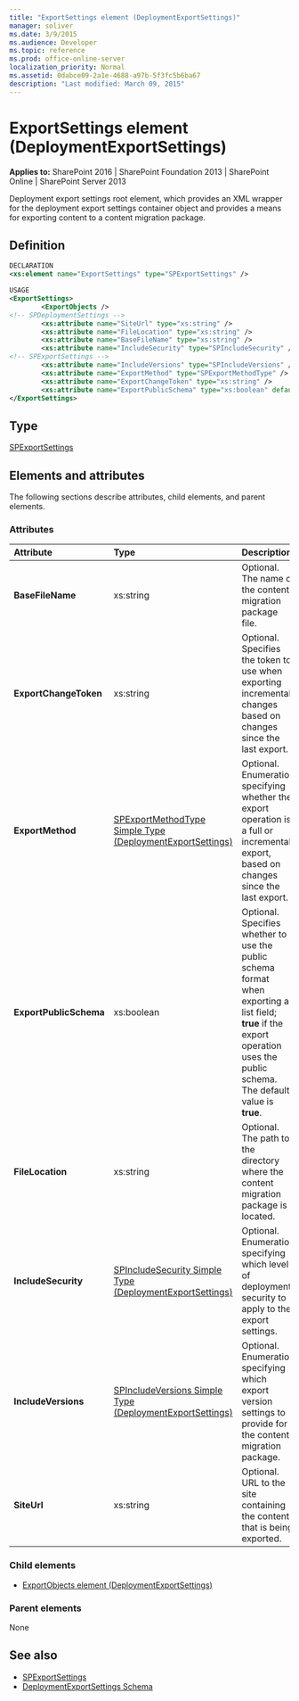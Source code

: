 ```yaml
---
title: "ExportSettings element (DeploymentExportSettings)"
manager: soliver
ms.date: 3/9/2015
ms.audience: Developer
ms.topic: reference
ms.prod: office-online-server
localization_priority: Normal
ms.assetid: 0dabce09-2a1e-4688-a97b-5f3fc5b6ba67
description: "Last modified: March 09, 2015"
---
```


# ExportSettings element (DeploymentExportSettings)

**Applies to:** SharePoint 2016 | SharePoint Foundation 2013 | SharePoint Online | SharePoint Server 2013
  
Deployment export settings root element, which provides an XML wrapper for the deployment export settings container object and provides a means for exporting content to a content migration package.

## Definition

```XML
DECLARATION
<xs:element name="ExportSettings" type="SPExportSettings" />

USAGE
<ExportSettings>
        <ExportObjects />
<!-- SPDeploymentSettings -->
        <xs:attribute name="SiteUrl" type="xs:string" />
        <xs:attribute name="FileLocation" type="xs:string" />
        <xs:attribute name="BaseFileName" type="xs:string" />
        <xs:attribute name="IncludeSecurity" type="SPIncludeSecurity" />
<!-- SPExportSettings -->
        <xs:attribute name="IncludeVersions" type="SPIncludeVersions" />
        <xs:attribute name="ExportMethod" type="SPExportMethodType" />
        <xs:attribute name="ExportChangeToken" type="xs:string" />
        <xs:attribute name="ExportPublicSchema" type="xs:boolean" default="true" />
</ExportSettings>

```

## Type

[SPExportSettings](https://msdn.microsoft.com/library/Microsoft.SharePoint.Deployment.SPExportSettings.aspx)
  
## Elements and attributes

The following sections describe attributes, child elements, and parent elements.

### Attributes

|**Attribute**|**Type**|**Description**|
|:-----|:-----|:-----|
|**BaseFileName** <br/> |xs:string  <br/> |Optional. The name of the content migration package file.  <br/> |
|**ExportChangeToken** <br/> |xs:string  <br/> |Optional. Specifies the token to use when exporting incremental changes based on changes since the last export.  <br/> |
|**ExportMethod** <br/> |[SPExportMethodType Simple Type (DeploymentExportSettings)](spexportmethodtype-simple-type-deploymentexportsettings.md) <br/> |Optional. Enumeration specifying whether the export operation is a full or incremental export, based on changes since the last export.  <br/> |
|**ExportPublicSchema** <br/> |xs:boolean  <br/> |Optional. Specifies whether to use the public schema format when exporting a list field; **true** if the export operation uses the public schema. The default value is **true**.  <br/> |
|**FileLocation** <br/> |xs:string  <br/> |Optional. The path to the directory where the content migration package is located.  <br/> |
|**IncludeSecurity** <br/> |[SPIncludeSecurity Simple Type (DeploymentExportSettings)](spincludesecurity-simple-type-deploymentexportsettings.md) <br/> |Optional. Enumeration specifying which level of deployment security to apply to the export settings.  <br/> |
|**IncludeVersions** <br/> |[SPIncludeVersions Simple Type (DeploymentExportSettings)](spincludeversions-simple-type-deploymentexportsettings.md) <br/> |Optional. Enumeration specifying which export version settings to provide for the content migration package.  <br/> |
|**SiteUrl** <br/> |xs:string  <br/> |Optional. URL to the site containing the content that is being exported.  <br/> |
   
### Child elements

- [ExportObjects element (DeploymentExportSettings)](exportobjects-element-deploymentexportsettings.md)
   
### Parent elements

None
   
## See also

- [SPExportSettings](https://msdn.microsoft.com/library/Microsoft.SharePoint.Deployment.SPExportSettings.aspx)
- [DeploymentExportSettings Schema](deploymentexportsettings-schema.md)

